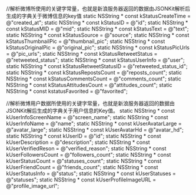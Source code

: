 //解析微博所使用的关键字常量，也就是新浪服务器返回的数据由JSONKit解析后生成的字典关于微博信息的key值
static NSString * const kStatusCreateTime = @"created_at";
static NSString * const kStatusID = @"id";
static NSString * const kStatusMID = @"mid";
static NSString * const kStatusText = @"text";
static NSString * const kStatusSource = @"source";
static NSString * const kStatusThumbnailPic = @"thumbnail_pic";
static NSString * const kStatusOriginalPic = @"original_pic";
static NSString * const kStatusPicUrls = @"pic_urls";
static NSString * const kStatusRetweetStatus = @"retweeted_status";
static NSString * const kStatusUserInfo = @"user";
static NSString * const kStatusRetweetStatusID = @"retweeted_status_id";
static NSString * const kStatusRepostsCount = @"reposts_count";
static NSString * const kStatusCommentsCount = @"comments_count";
static NSString * const kStatusAttitudesCount = @"attitudes_count";
static NSString * const kstatusFavorited = @"favorited";

//解析微博用户数据所使用的关键字常量，也就是新浪服务器返回的数据由JSONKit解后生成的字典关于用户信息的Key值。
static NSString * const kUserInfoScreenName = @"screen_name";
static NSString * const kUserInfoName = @"name";
static NSString * const kUserAvatarLarge = @"avatar_large";
static NSString * const kUserAvatarHd = @"avatar_hd";
static NSString * const kUserID = @"id";
static NSString * const kUserDescription = @"description";
static NSString * const kUserVerifiedReson = @"verified_reason";
static NSString * const kUserFollowersCount = @"followers_count";
static NSString * const kUserStatusCount = @"statuses_count";
static NSString * const kUserFriendCount = @"friends_count";
static NSString * const kUserStatusInfo = @"status";
static NSString * const kUserStatuses = @"statuses";
static NSString * const kUserProfileImageURL = @"profile_image_url";
